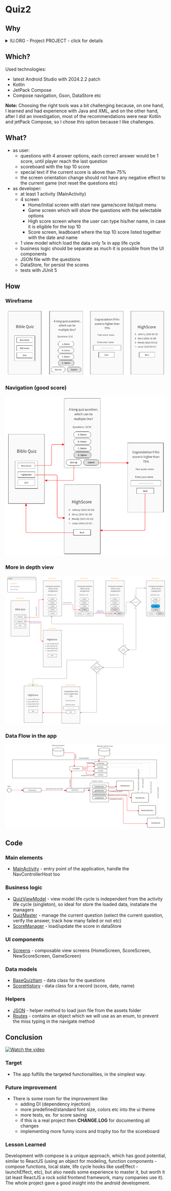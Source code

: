 # Quiz2

## Why

<details>
  <summary>IU.ORG - Project PROJECT - click for details</summary>
This project was created for the DLBCSEMSE02 - Mobile Software Engineering II (Task book - 1.2 / Task 2 - Develop a quizzing app)
  
**Background:** Quizzing apps provide a simple and fun way to acquire and train factual knowledge. Typical apps of this category help you to train vocabulary, basic arithmetics, traffic rules, etc. To support learning, quizzing apps provide immediate feedback on whether the given answer is correct, hints or explanations on the question at hand, or incentives such as high scores, badges, or different training levels you can reach. Furthermore, quizzing apps can include various question formats: e.g. multiple/single choice questions, assignment tasks, and sorting tasks.

**Task**: Develop a quizzing app for a subject domain of your choice. Before starting the project, create a brief concept describing the quizzing app you will develop and the functions that the app will offer. Aspects that should be covered are feedback, assessment strategy (scoring), and the app's general training rules (e.g. repeat wrong questions, provide training levels). The app must meet the following criteria at a minimum:
- The app presents interactive quizzing questions.
- The app evaluates the user's answers and provides feedback.
- The app implements an assessment and training strategy such as assigning points to correct answers, repeating wrong answers and keeping track of a high score. 
- The app implements several Android activities.
- The app is tested using unit tests.
- The app is easy to use and follows the material design and Android app quality guidelines (Google Developers, 2022).
- The source code documentation is appropriate.
- All code, resources, and configuration files required to test, build, and deploy the Android app must be uploaded to a GitHub repository. The link to the GitHub repository must be included in the project report.

The project documentation presents the initial app design using wireframes (t2informatik, 2022). Also, provide an overview of the app's software design describing the components of the app and how they interact with each other. Illustrate how you have implemented the core functions of your app by choosing relevant extracts of the source code and explaining them in more detail. You could address the navigation between screens, handling of user interactions, setting up suitable data structures, and – if applicable –access to other apps, external services, or data sources. After finishing the app, evaluate critically whether the app fulfils the targeted functionality and how you could improve the app in the future. Finally, add lessons learned from the project.

</details>

## Which?
Used technologies:
- latest Android Studio with 2024.2.2 patch
- Kotlin
- JetPack Compose
- Compose navigation, Gson, DataStore etc

**Note:** Choosing the right tools was a bit challenging because, on one hand, I learned and had experience with Java and XML, and on the other hand, after I did an investigation, most of the recommendations were near Kotlin and jetPack Compose, so I chose this option because I like challenges.

## What?
- as user:
    - questions with 4 answer options, each correct answer would be 1 score, until player reach the last question
    - scoreboard with the top 10 score
    - special text if the current score is above than 75%
    - the screen orientation change should not have any negative effect to the current game (not reset the questions etc)
- as developer:
    - at least 1 activity (MainActivity)
    - 4 screen
        - Home/Initial screen with start new game/score list/quit menu
        - Game screen which will show the questions with the selectable options
        - High score screen where the user can type his/her name, in case it is eligible for the top 10
        - Score screen, leadboard where the top 10 score listed together with the date and name
    - 1 view model which load the data only 1x in app life cycle
    - business logic should be separate as much it is possible from the UI components
    - JSON file with the questions
    - DataStore, for persist the scores
    - tests with JUnit 5


## How
### Wireframe
![Design](./docs/assets/wireframe1.png)

### Navigation (good score)
![Design](./docs/assets/navigation.png)

### More in depth view
![Design](./docs/assets/wireframe.png)

### Data Flow in the app
![Design](./docs/assets/data-flow.png)


## Code
### Main elements
- [MainActivity](https://github.com/shadowvzs/quiz2/blob/master/app/src/main/java/com/example/quiz/MainActivity.kt) - entry point of the application, handle the NavControllerHost too
### Business logic
- [QuizViewModel](https://github.com/shadowvzs/quiz2/blob/master/app/src/main/java/com/example/quiz/viewModels/QuizViewModel.kt) - view model life cycle is independent from the activity life cycle (singleton), so ideal for store the loaded data, instatiate the managers
- [QuizMaster](https://github.com/shadowvzs/quiz2/blob/master/app/src/main/java/com/example/quiz/services/QuizMaster.kt) - manage the current question (select the current question, verify the answer, track how many failed or not etc)
- [ScoreManager](https://github.com/shadowvzs/quiz2/blob/master/app/src/main/java/com/example/quiz/services/ScoreManager.kt) - load/update the score in dataStore
### UI components
- [Screens](https://github.com/shadowvzs/quiz2/tree/master/app/src/main/java/com/example/quiz/screens) - composable view screens (HomeScreen, ScoreScreen, NewScoreScreen, GameScreen)
### Data models
- [BaseQuizItam](https://github.com/shadowvzs/quiz2/blob/master/app/src/main/java/com/example/quiz/models/BaseQuizItem.kt) - data class for the questions
- [ScoreHistory](https://github.com/shadowvzs/quiz2/blob/master/app/src/main/java/com/example/quiz/models/ScoreHistory.kt) - data class for a record (score, date, name)
### Helpers
- [JSON](https://github.com/shadowvzs/quiz2/blob/master/app/src/main/java/com/example/quiz/utils/JSON.kt) - helper method to load json file from the assets folder
- [Routes](https://github.com/shadowvzs/quiz2/blob/master/app/src/main/java/com/example/quiz/Routes.kt) - contains an object which we will use as an enum, to prevent the miss typing in the navigate method

## Conclusion

[![Watch the video](https://img.youtube.com/vi/6_nGAE2g-XI/default.jpg)](https://youtu.be/6_nGAE2g-XI)

### Target
- The app fulfills the targeted functionalities, in the simplest way.
### Future improvement
- There is some room for the improvement like:
   - adding DI (dependency injection)
   - more predefined/standard font size, colors etc into the ui theme
   - more tests, ex. for score saving
   - if this is a real project then **CHANGE.LOG** for documenting all changes
   - implementing more funny icons and trophy too for the scoreboard
### Lesson Learned
 Development with compose is a unique approach, which has good potential, similar to ReactJS (using an object for modeling, function components - compose functions, local state, life cycle hooks like useEffect - launchEffect, etc), but also needs some experience to master it, but worth it (at least ReactJS a rock solid frontend framework, many companies use it). The whole project gave a good insight into the android development.



